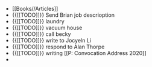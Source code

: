 - [[Books//Articles]]
- {{[[TODO]]}} Send Brian job descrioption
- {{[[TODO]]}} laundry
- {{[[TODO]]}} vacuum house
- {{[[TODO]]}} call becky
- {{[[TODO]]}} write to Jocyeln Li
- {{[[TODO]]}} respond to Alan Thorpe
- {{[[TODO]]}} writing [[P: Convocation Address 2020]]
- 
